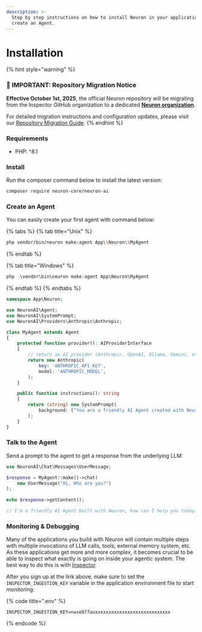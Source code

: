 ```yaml
---
description: >-
  Step by step instructions on how to install Neuron in your application and
  create an Agent.
---
```


# Installation

{% hint style="warning" %}
### 🚨 IMPORTANT: Repository Migration Notice

**Effective October 1st, 2025**, the official Neuron repository will be migrating from the Inspector GitHub organization to a dedicated [**Neuron organization**](https://github.com/neuron-core).

For detailed migration instructions and configuration updates, please visit our [Repository Migration Guide](https://docs.neuron-ai.dev/overview/readme/repository-migration).
{% endhint %}

### Requirements

* PHP: ^8.1

### Install

Run the composer command below to install the latest version:

```bash
composer require neuron-core/neuron-ai
```

### Create an Agent

You can easily create your first agent with command below:

{% tabs %}
{% tab title="Unix" %}
```bash
php vendor/bin/neuron make:agent App\\Neuron\\MyAgent
```
{% endtab %}

{% tab title="Windows" %}
```powershell
php .\vendor\bin\neuron make:agent App\Neuron\MyAgent
```
{% endtab %}
{% endtabs %}

```php
namespace App\Neuron;

use NeuronAI\Agent;
use NeuronAI\SystemPrompt;
use NeuronAI\Providers\Anthropic\Anthropic;

class MyAgent extends Agent
{
    protected function provider(): AIProviderInterface
    {
        // return an AI provider (Anthropic, OpenAI, Ollama, Gemini, etc.)
        return new Anthropic(
            key: 'ANTHROPIC_API_KEY',
            model: 'ANTHROPIC_MODEL',
        );
    }

    public function instructions(): string
    {
        return (string) new SystemPrompt(
            background: ["You are a friendly AI Agent created with Neuron framework."],
        );
    }
}
```

### Talk to the Agent

Send a prompt to the agent to get a response from the underlying LLM:

```php
use NeuronAI\Chat\Messages\UserMessage;

$response = MyAgent::make()->chat(
    new UserMessage("Hi, Who are you?")
);
    
echo $response->getContent();

// I'm a friendly AI Agent built with Neuron, how can I help you today?
```

### Monitoring & Debugging

Many of the applications you build with Neuron will contain multiple steps with multiple invocations of LLM calls, tools, external memory system, etc. As these applications get more and more complex, it becomes crucial to be able to inspect what exactly is going on inside your agentic system. The best way to do this is with [Inspector](https://inspector.dev/).

After you sign up at the link above, make sure to set the `INSPECTOR_INGESTION_KEY` variable in the application environment file to start monitoring:

{% code title=".env" %}
```
INSPECTOR_INGESTION_KEY=nwse877auxxxxxxxxxxxxxxxxxxxxxxxxxxxx
```
{% endcode %}
